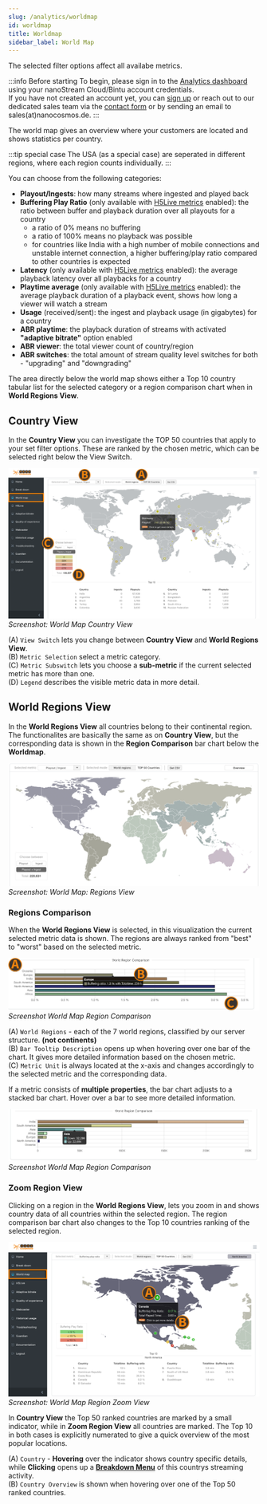 ```yaml
---
slug: /analytics/worldmap
id: worldmap
title: Worldmap
sidebar_label: World Map
---
```

The selected filter options affect all availabe metrics.

:::info Before starting
To begin, please sign in to the [Analytics dashboard](https://metrics.nanocosmos.de/login) using your nanoStream Cloud/Bintu account credentials. <br/>
If you have not created an account yet, you can [sign up](https://dashboard.nanostream.cloud/auth?signup) or reach out to our dedicated sales team via the [contact form](https://www.nanocosmos.de/contact) or by sending an email to sales(at)nanocosmos.de.
:::

The world map gives an overview where your customers are located and shows statistics per country.

:::tip special case
The USA (as a special case) are seperated in different regions, where each region counts individually.
:::

You can choose from the following categories:

- **Playout/Ingests**: how many streams where ingested and played back
- **Buffering Play Ratio** (only available with [H5Live metrics](./analytics#h5live) enabled): the ratio between buffer and playback duration over all playouts for a country
  - a ratio of 0% means no buffering
  - a ratio of 100% means no playback was possible
  - for countries like India with a high number of mobile connections and unstable internet connection, a higher buffering/play ratio compared to other countries is expected
- **Latency** (only available with [H5Live metrics](./analytics#h5live) enabled): the average playback latency over all playbacks for a country
- **Playtime average** (only available with [H5Live metrics](./analytics#h5live) enabled): the average playback duration of a playback event, shows how long a viewer will watch a stream
- **Usage** (received/sent): the ingest and playback usage (in gigabytes) for a country
- **ABR playtime**: the playback duration of streams with activated **"adaptive bitrate"** option enabled
- **ABR viewer**: the total viewer count of country/region
- **ABR switches**: the total amount of stream quality level switches for both - "upgrading" and "downgrading"

The area directly below the world map shows either a Top 10 country tabular list for the selected category or a region comparison chart when in **World Regions View**.

## Country View

In the **Country View** you can investigate the TOP 50 countries that apply to your set filter options. These are ranked by the chosen metric, which can be selected right below the View Switch.

![Screenshot: World Map Country View](../assets/analytics/wm-country-view.png)
*Screenshot: World Map Country View*

(A) `View Switch` lets you change between **Country View** and **World Regions View**. <br/>
(B) `Metric Selection` select a metric category. <br/>
(C) `Metric Subswitch` lets you choose a **sub-metric** if the current selected metric has more than one. <br/>
(D) `Legend` describes the visible metric data in more detail.

## World Regions View

In the **World Regions View** all countries belong to their continental region. The functionalites are basically the same as on **Country View**, but the corresponding data is shown in the **Region Comparison** bar chart below the **Worldmap**.

![Screenshot: World Map: Regions View](../assets/analytics/wm-regions-view.png)
*Screenshot: World Map: Regions View*

### Regions Comparison

When the **World Regions View** is selected, in this visualization the current selected metric data is shown. The regions are always ranked from "best" to "worst" based on the selected metric.

![Screenshot World Map Region Comparison](../assets/analytics/wm-region-comparison1.png)
*Screenshot World Map Region Comparison*

(A) `World Regions` - each of the 7 world regions, classified by our server structure. **(not continents)** <br/>
(B) `Bar Tooltip Description` opens up when hovering over one bar of the chart. It gives more detailed information based on the chosen metric. <br/>
(C) `Metric Unit` is always located at the x-axis and changes accordingly to the selected metric and the corresponding data. <br/>

If a metric consists of **multiple properties**, the bar chart adjusts to a stacked bar chart. Hover over a bar to see more detailed information.

![Screenshot World Map Region Comparison](../assets/analytics/wm-region-comparison2.png)
*Screenshot World Map Region Comparison*

### Zoom Region View

Clicking on a region in the **World Regions View**, lets you zoom in and shows country data of all countries within the selected region. The region comparison bar chart also changes to the Top 10 countries ranking of the selected region.

![Screenshot: World Map Region Zoom View](../assets/analytics/wm-region-zoom-view.png)
*Screenshot: World Map Region Zoom View*

In **Country View** the Top 50 ranked countries are marked by a small indicator, while in **Zoom Region View** all countries are marked. The Top 10 in both cases is explicitly numerated to give a quick overview of the most popular locations.

(A) `Country` - **Hovering** over the indicator shows country specific details, while **Clicking** opens up a [**Breakdown Menu**](./analytics-zoom#zoom-on-worldmap) of this countrys streaming activity. <br/>
(B) `Country Overview` is shown when hovering over one of the Top 50 ranked countries.

